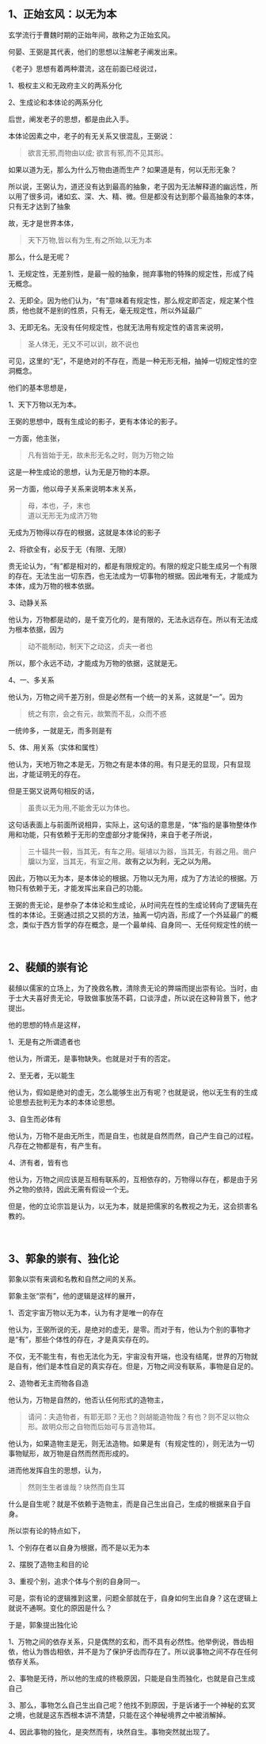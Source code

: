 <h2>1、正始玄风：以无为本</h2><p>玄学流行于曹魏时期的正始年间，故称之为正始玄风。</p><p>何晏、王弼是其代表，他们的思想以注解老子阐发出来。</p><p>《老子》思想有着两种潜流，这在前面已经说过，</p><p>1、极权主义和无政府主义的两系分化</p><p>2、生成论和本体论的两系分化</p><p>后世，阐发老子的思想，都是由此入手。</p><p>本体论因素之中，老子的有无关系又很混乱，王弼说：</p><blockquote>欲言无邪,而物由以成; 欲言有邪,而不见其形。</blockquote><p>如果以道为无，那么为什么万物由道而生产？如果道是有，何以无形无象？</p><p>所以说，王弼认为，道还没有达到最高的抽象，老子因为无法解释道的幽远性，所以用了很多词，诸如玄、深、大、精、微。但是都没有达到那个最高抽象的本体，只有无才达到了抽象</p><p>故，无才是世界本体，</p><blockquote>天下万物,皆以有为生,有之所始,以无为本</blockquote><p>那么，什么是无呢？</p><p>1、无规定性，无差别性，是最一般的抽象，抛弃事物的特殊的规定性，形成了纯无概念。</p><p>2、无即全。因为他们认为，“有”意味着有规定性，那么规定即否定，规定某个性质，他也就不是别的性质，只有无，毫无规定性，所以外延最广</p><p>3、无即无名。无没有任何规定性，也就无法用有规定性的语言来说明，</p><blockquote>圣人体无，无又不可以训，故不说也</blockquote><p>可见，这里的“无”，不是绝对的不存在，而是一种无形无相，抽掉一切规定性的空洞概念。</p><p>他们的基本思想是，</p><p>1、天下万物以无为本。</p><p>王弼的思想中，既有生成论的影子，更有本体论的影子。</p><p>一方面，他主张，</p><blockquote>凡有皆始于无，故未形无名之时，则为万物之始</blockquote><p>这是一种生成论的思想，认为无是万物的本原。</p><p>另一方面，他以母子关系来说明本末关系，</p><blockquote>母，本也，子，末也<br/>道以无形无为成济万物</blockquote><p>无成为万物得以存在的根据，这就是本体论的影子</p><p>2、将欲全有，必反于无（有限、无限）</p><p>贵无论认为，“有”都是相对的，都是有限规定的。有限的规定只能生成另一个有限的存在。无法生出一切东西，也无法成为一切事物的根据。因此唯有无，才能成为本体，成为万物的根本依据。</p><p>3、动静关系</p><p>他认为，万物都是动的，是千变万化的，是有限的，无法永远存在。所以有无法成为根本依据，因为</p><blockquote>动不能制动，制天下之动这，贞夫一者也</blockquote><p>所以，那个永远不动，才能成为万物的依据，这就是无。</p><p>4、一、多关系</p><p>他认为，万物之间千差万别，但是必然有一个统一的关系，这就是“一”。因为</p><blockquote>统之有宗，会之有元，故繁而不乱，众而不惑</blockquote><p>一统帅多，一就是无，而多则是有</p><p>5、体、用关系（实体和属性）</p><p>他认为，天地万物之本是无，万物之有是本体的用。有只是无的显现，只有显现出，才能证明无的存在。</p><p>但是王弼又说两句相反的话，</p><blockquote>虽贵以无为用,不能舍无以为体也。</blockquote><p>这句话表面上与前面所说相异，实际上，这句话的意思是，“体”指的是事物整体作用和功能，只有依赖于无形的空虚部分才能保持，来自于老子所说，</p><blockquote>三十辐共一毂，当其无，有车之用。埏埴以为器，当其无，有器之用。凿户牖以为室，当其无，有室之用。<b>故有之以为利，无之以为用。</b></blockquote><p>因此，万物以无为本，是本体论的根据。万物以无为用，成为了方法论的根据。万物只有依赖于无，才能发挥出来自己的功能。</p><p>王弼的贵无论，是参杂了本体论和生成论，从时间先在性的生成论转向了逻辑先在性的本体论。王弼通过损之又损的方法，抽离一切内涵，形成了一个外延最广的概念，类似于西方哲学的存在概念，是一个最单纯、自身同一、无任何规定性的统一</p><p class="ztext-empty-paragraph"><br/></p><h2>2、裴頠的崇有论</h2><p>裴頠以儒家的立场上，为了挽救名教，清除贵无论的弊端而提出崇有论。当时，由于士大夫喜好贵无论，导致做事放荡不羁，口谈浮虚，所以说在这种背景下，他才提出。</p><p>他的思想的特点是这样，</p><p>1、无是有之所谓遗者也</p><p>他认为，所谓无，是事物缺失。也就是对于有的否定。</p><p>2、至无者，无以能生</p><p>他认为，假如是绝对的虚无，怎么能够生出万有呢？也就是说，他以无生有的生成论思想去批判无为本的本体论思想。</p><p>3、自生而必体有</p><p>他认为，万物不是由无所生，而是自生，也就是自然而然，自己产生自己的过程。凡存在之物都是有，有产生有。</p><p>4、济有者，皆有也</p><p>他认为，万物之间应该是互相有联系的，互相依存的，万物得以存在，都是由于另外之物的依持，因此无需有假设一个无。</p><p>但是，他的立论宗旨是认为，以无为本，就是把儒家的名教视之为无，这会损害名教的。</p><p class="ztext-empty-paragraph"><br/></p><h2>3、郭象的崇有、独化论</h2><p>郭象以崇有来调和名教和自然之间的关系。</p><p>郭象主张“崇有”，他的逻辑是这样的展开，</p><p>1、否定宇宙万物以无为本，认为有才是唯一的存在</p><p>他认为，王弼所说的无，是绝对的虚无，是零。而对于有，他认为个别的事物才是“有”，那些个体性的存在，才是真实存在的。</p><p>不仅，无不能生有，有也无法化为无，宇宙没有开端，也没有结尾，世界的万物就是自有，他们是本性自足的真实存在。但是，万物之间没有联系，事物是自足的。</p><p>2、造物者无主而物各自造</p><p>他认为，万物是自然的，他否认任何形式的造物主，</p><blockquote>请问：夫造物者，有耶无耶？无也？则胡能造物哉？有也？则不足以物众形。故明众形之自物而后始可与言造物耳。</blockquote><p>他认为，如果造物主是无，则无法造物。如果是有（有规定性的），则无法为一切事物赋形，故万物是自然而然而形成的。</p><p>进而他发挥自生的思想，认为，</p><blockquote>然则生生者谁哉？块然而自生耳</blockquote><p>什么是自生呢？就是不依赖于造物主，而是自己生出自己，生成的根据来自于自身。</p><p>所以崇有论的特点如下，</p><p>1、个别存在者以自身为根据，而不是以无为本</p><p>2、摆脱了造物主和目的论</p><p>3、重视个别，追求个体与个别的自身同一。</p><p>可是，崇有论的逻辑推到这里，问题全部就在于，自身如何生出自身？这在逻辑上就说不通啊。变化的原因是什么？</p><p>于是，郭象提出独化论</p><p>1、万物之间的依存关系，只是偶然的玄和，而不具有必然性。他举例说，唇齿相依，他认为唇齿相依，并不是为了保护牙齿而存在了。所以说事物之间不存在任何依存关系。</p><p>2、事物是无待，所以他的生成的终极原因，只能是自生而独化，也就是自己生成自己</p><p>3、那么，事物怎么自己生出自己呢？他找不到原因，于是诉诸于一个神秘的玄冥之境，也就是这东西根本讲不清楚，只能在这个神秘境界之中被消解掉。</p><p>4、因此事物的独化，是突然而有，块然自生。事物突然就出现了。</p><p></p><p></p>